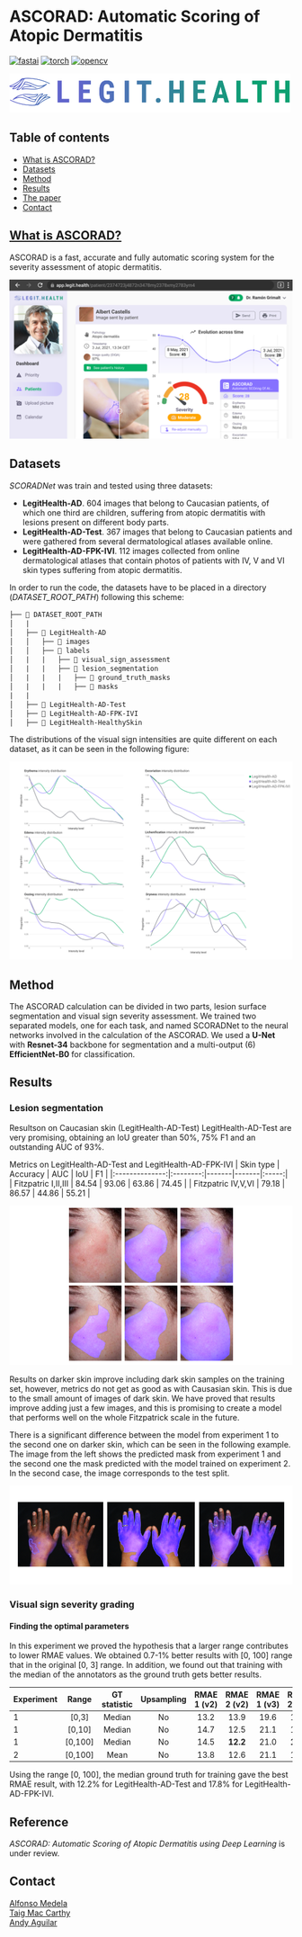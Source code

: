 # ASCORAD: Automatic Scoring of Atopic Dermatitis
[![fastai](https://img.shields.io/badge/fastai-1.0.61-blue?style=plastic)](https://www.fast.ai/)
[![torch](https://img.shields.io/badge/torch-1.6.0-orange?style=plastic)](https://pytorch.org/)
[![opencv](https://img.shields.io/badge/opencv--python-4.4.0.44-brightgreen?style=plastic)](https://opencv.org/)

[<img src="figures/Legit_Health_logo.png" width="500" height="70" />](https://legit.health/)

## Table of contents
- [What is ASCORAD?](#what-is-ascorad)
- [Datasets](#datasets)
- [Method](#method)
- [Results](#results)
- [The paper](#reference)
- [Contact](#contact)


## [What is ASCORAD?](https://legit.health/)
ASCORAD is a fast, accurate and fully automatic scoring system for the severity assessment of atopic dermatitis.

![Legit Health Web Application](figures/Figure_3.png)

## Datasets

*SCORADNet* was train and tested using three datasets:

- **LegitHealth-AD**. 604 images that belong to Caucasian patients, of which one third are children, suffering from atopic
dermatitis with lesions present on different body parts.
- **LegitHealth-AD-Test**. 367 images that belong to Caucasian patients and were gathered from several dermatological atlases available online. 
- **LegitHealth-AD-FPK-IVI**. 112 images collected from online dermatological atlases that contain photos of patients with IV, V and VI skin types suffering from atopic dermatitis.


In order to run the code, the datasets have to be placed in a directory (*DATASET_ROOT_PATH*) following this scheme:

```
├── 📁 DATASET_ROOT_PATH
│   |
│   ├── 📁 LegitHealth-AD
│   │   ├── 📁 images
│   │   ├── 📁 labels
│   |   |   ├── 📁 visual_sign_assessment
│   |   |   ├── 📁 lesion_segmentation
│   |   |   |   ├── 📁 ground_truth_masks
│   |   |   |   ├── 📁 masks
|   |
│   ├── 📁 LegitHealth-AD-Test
│   ├── 📁 LegitHealth-AD-FPK-IVI
│   ├── 📁 LegitHealth-HealthySkin
```

The distributions of the visual sign intensities are quite different on each dataset, as it can be seen in the following figure:

![Dataset distributions](figures/Figure_1.png)


## Method
The ASCORAD calculation can be divided in two parts, lesion surface segmentation and visual sign severity assessment. We trained two separated models, one for each task, and named SCORADNet to the neural networks involved in the calculation of the ASCORAD. We used a **U-Net** with **Resnet-34** backbone for segmentation and a multi-output (6) **EfficientNet-B0** for classification.

## Results
### Lesion segmentation

Resultson on Caucasian skin (LegitHealth-AD-Test) LegitHealth-AD-Test are very promising, obtaining an IoU greater than 50%, 75% F1 and an outstanding AUC of 93%.

Metrics on LegitHealth-AD-Test and LegitHealth-AD-FPK-IVI
|  Skin type      | Accuracy | AUC   | IoU   |   F1  |
|:--------------:|:--------:|-------|-------|:-----:|
| Fitzpatric I,II,III |   84.54  | 93.06 | 63.86 | 74.45 |
| Fitzpatric IV,V,VI |   79.18  | 86.57 | 44.86 | 55.21 |

![Dataset distributions](figures/Figure_4.png)


Results on darker skin improve including dark skin samples on the training set, however, metrics do not get as good as with Causasian skin. This is due to the small amount of images of dark skin. We have proved that results improve adding just a few images, and this is promising to create a model that performs well on the whole Fitzpatrick scale in the future.


There is a significant difference between the model from experiment 1 to the second one on darker skin, which can be seen in the following example. The image from the left shows the predicted mask from experiment 1 and the second one the mask predicted with the model trained on experiment 2. In the second case, the image corresponds to the test split.

![Dataset distributions](figures/Figure_5.png)

### Visual sign severity grading
#### Finding the optimal parameters
In this experiment we proved the hypothesis that a larger range contributes to lower RMAE values. We obtained 0.7-1% better results with [0, 100] range that in the original [0, 3] range. In addition, we found out that training with the median of the annotators as the ground truth gets better results.

| Experiment |  Range  | GT statistic | Upsampling | RMAE 1 (v2) | RMAE 2 (v2) | RMAE 1 (v3) | RMAE 2 (v3) |
|------------|:-------:|:------------:|:----------:|:-----------:|:-----------:|:-----------:|:-----------:|
| 1          |  [0,3]  |    Median    |     No     |     13.2    |     13.9    |     19.6    |     18.5    |
| 1          |  [0,10] |    Median    |     No     |     14.7    |     12.5    |     21.1    |     18.0    |
| 1          | [0,100] |    Median    |     No     |     14.5    |     **12.2**    |     21.0    |     **17.8**    |
| 2          | [0,100] |     Mean     |     No     |     13.8    |     12.6    |     21.1    |     17.8    |


Using the range [0, 100], the median ground truth for training gave the best RMAE result, with 12.2% for LegitHealth-AD-Test and 17.8% for LegitHealth-AD-FPK-IVI.


## Reference
*ASCORAD: Automatic Scoring of Atopic Dermatitis using Deep Learning* is under review.

## Contact
[Alfonso Medela](https://www.linkedin.com/notifications/) \
[Taig Mac Carthy](https://www.linkedin.com/in/taigmaccarthy/) \
[Andy Aguilar](https://www.linkedin.com/in/andy-aguilar/) 
